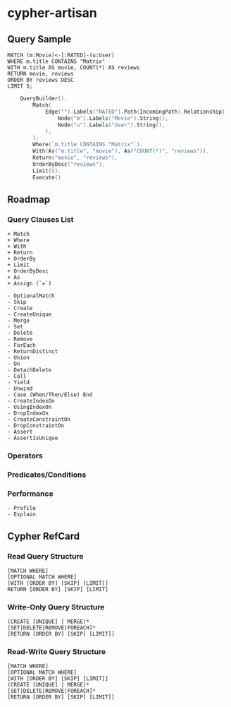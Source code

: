 # cypher-artisan

## Query Sample

```
MATCH (m:Movie)<-[:RATED]-(u:User)
WHERE m.title CONTAINS "Matrix"
WITH m.title AS movie, COUNT(*) AS reviews
RETURN movie, reviews
ORDER BY reviews DESC
LIMIT 5;
```

```go
    QueryBuilder().
		Match(
			Edge("").Labels("RATED").Path(IncomingPath).Relationship(
				Node("m").Labels("Movie").String(),
				Node("u").Labels("User").String(),
			),
		).
		Where(`m.title CONTAINS "Matrix"`).
		With(As("m.title", "movie"), As("COUNT(*)", "reviews")).
		Return("movie", "reviews").
		OrderByDesc("reviews").
		Limit(5).
        Execute()
```

## Roadmap

### Query Clauses List
        
    + Match
    + Where
    + With
    + Return
    + OrderBy
    + Limit
    + OrderByDesc
    + As
    + Assign (`=`)

    - OptionalMatch
    - Skip
    - Create
    - CreateUnique
    - Merge
    - Set
    - Delete
    - Remove
    - ForEach
    - ReturnDistinct
    - Union
    - On
    - DetachDelete
    - Call
    - Yield
    - Unwind
    - Case (When/Then/Else) End
    - CreateIndexOn
    - UsingIndexOn
    - DropIndexOn
    - CreateConstraintOn
    - DropConstraintOn
    - Assert
    - AssertIsUnique

### Operators
### Predicates/Conditions
### Performance
    - Profile
    - Explain


## Cypher RefCard

### Read Query Structure
```
[MATCH WHERE]
[OPTIONAL MATCH WHERE]
[WITH [ORDER BY] [SKIP] [LIMIT]]
RETURN [ORDER BY] [SKIP] [LIMIT]
```

### Write-Only Query Structure
```
(CREATE [UNIQUE] | MERGE)*
[SET|DELETE|REMOVE|FOREACH]*
[RETURN [ORDER BY] [SKIP] [LIMIT]]
```

### Read-Write Query Structure
```
[MATCH WHERE]
[OPTIONAL MATCH WHERE]
[WITH [ORDER BY] [SKIP] [LIMIT]]
(CREATE [UNIQUE] | MERGE)*
[SET|DELETE|REMOVE|FOREACH]*
[RETURN [ORDER BY] [SKIP] [LIMIT]]
```